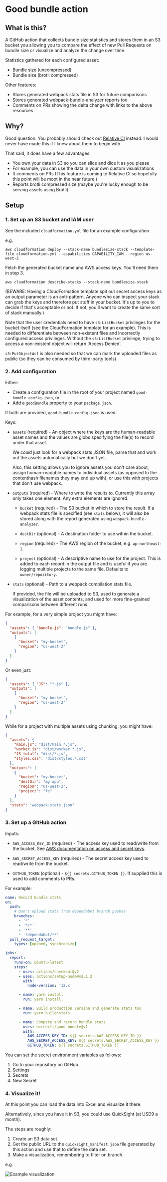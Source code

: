 # Good bundle action

## What is this?

A GitHub action that collects bundle size statistics and stores them in an S3
bucket you allowing you to compare the effect of new Pull Requests on bundle size
or visualize and analyze the change over time.

Statistics gathered for each configured asset:

- Bundle size (uncompressed)
- Bundle size (brotli compressed)

Other features:

- Stores generated webpack stats file in S3 for future comparisons
- Stores generated webpack-bundle-analyzer reports too
- Comments on PRs showing the delta change with links to the above resources

## Why?

Good question. You probably should check out
[Relative CI](https://relative-ci.com/) instead.
I would never have made this if I knew about them to begin with.

That said, it does have a few advantages:

- You own your data in S3 so you can slice and dice it as you please
- For example, you can use the data in your own custom visualizations
- It comments on PRs
  (This feature is coming to Relative CI so hopefully this point will be moot
  in the near future.)
- Reports brotli compressed size
  (maybe you're lucky enough to be serving assets using Brotli)

## Setup

### 1. Set up an S3 bucket and IAM user

See the included `cloudformation.yml` file for an example configuration.

e.g.

```console
aws cloudformation deploy --stack-name bundlesize-stack --template-file cloudformation.yml --capabilities CAPABILITY_IAM --region us-west-2
```

Fetch the generated bucket name and AWS access keys. You'll need them in step 3.

```console
aws cloudformation describe-stacks --stack-name bundlesize-stack
```

(BEWARE: Having a CloudFormation template spit out secret access keys as an
output parameter is an anti-pattern.
Anyone who can inspect your stack can grab the keys and therefore put stuff
in your bucket.
It's up to you to decide if that's acceptable or not.
If not, you'll want to create the same sort of stack manually.)

Note that the user credentials need to have `s3:ListBucket` privileges for
the bucket itself (see the CloudFormation template for an example). This is
needed to differentiate between non-existent files and incorrectly configured
access privileges. Without the `s3:ListBucket` privilege, trying to access a
non-existent object will return 'Access Denied'.

`s3:PutObjectAcl` is also needed so that we can mark the uploaded files as
public (so they can be consumed by third-party tools).

### 2. Add configuration

Either:

- Create a configuration file in the root of your project named
  `good-bundle.config.json`, or
- Add a `goodBundle` property to your `package.json`.

If both are provided, `good-bundle.config.json` is used.

Keys:

- `assets` (required) - An object where the keys are the human-readable asset
  names and the values are globs specifying the file(s) to record under that asset.

  We _could_ just look for a webpack stats JSON file, parse that and work out
  the assets automatically but we don't yet.

  Also, this setting allows you to ignore assets you don't care about, assign
  human-readable names to individual assets (as opposed to the contenthash
  filenames they may end up with), or use this with projects that don't use
  webpack.

- `outputs` (required) - Where to write the results to.
  Currently this array only takes one element. Any extra elements are
  ignored.

  - `bucket` (required) - The S3 bucket in which to store the result.
    If a webpack stats file is specified (see `stats` below), it will also be
    stored along with the report generated using `webpack-bundle-analyzer`.

  - `destDir` (optional) - A destination folder to use within the bucket.

  - `region` (required) - The AWS region of the bucket, e.g. `ap-northeast-1`.

  - `project` (optional) - A descriptive name to use for the project.
    This is added to each record in the output file and is useful if you are
    logging multiple projects to the same file.
    Defaults to `owner/repository`.

- `stats` (optional) - Path to a webpack compilation stats file.

  If provided, the file will be uploaded to S3, used to generate a
  visualization of the asset contents, and used for more fine-grained
  comparisons between different runs.

For example, for a very simple project you might have:

```json
{
  "assets": { "bundle.js": "bundle.js" },
  "outputs": [
    {
      "bucket": "my-bucket",
      "region": "us-west-2"
    }
  ]
}
```

Or even just:

```json
{
  "assets": { "JS": "*.js" },
  "outputs": [
    {
      "bucket": "my-bucket",
      "region": "us-west-2"
    }
  ]
}
```

While for a project with multiple assets using chunking, you might have:

```json
{
  "assets": {
    "main.js": "dist/main.*.js",
    "worker.js": "dist/worker.*.js",
    "JS total": "dist/*.js",
    "styles.css": "dist/styles.*.css"
  },
  "outputs": [
    {
      "bucket": "my-bucket",
      "destDir": "my-app",
      "region": "us-west-2",
      "project": "fe"
    }
  ],
  "stats": "webpack-stats.json"
}
```

### 3. Set up a GitHub action

Inputs:

- `AWS_ACCESS_KEY_ID` (required) - The access key used to read/write from the
  bucket. See [AWS documentation on access and secret
  keys](https://docs.aws.amazon.com/general/latest/gr/aws-sec-cred-types.html#access-keys-and-secret-access-keys).

- `AWS_SECRET_ACCESS_KEY` (required) - The secret access key used to read/write
  from the bucket.

- `GITHUB_TOKEN` (optional) - `${{ secrets.GITHUB_TOKEN }}`. If supplied this
  is used to add comments to PRs.

For example:

```yaml
name: Record bundle stats
on:
  push:
    # Don't upload stats from dependabot branch pushes
    branches:
      - '*'
      - '*/*'
      - '**'
      - '!dependabot/**'
  pull_request_target:
    types: [opened, synchronize]

jobs:
  report:
    runs-on: ubuntu-latest
    steps:
      - uses: actions/checkout@v2
      - uses: actions/setup-node@v2.1.2
        with:
          node-version: '12.x'

      - name: yarn install
        run: yarn install

      - name: Build production version and generate stats too
        run: yarn build:stats

      - name: Compare and record bundle stats
        uses: birchill/good-bundle@v1
        with:
          AWS_ACCESS_KEY_ID: ${{ secrets.AWS_ACCESS_KEY_ID }}
          AWS_SECRET_ACCESS_KEY: ${{ secrets.AWS_SECRET_ACCESS_KEY }}
          GITHUB_TOKEN: ${{ secrets.GITHUB_TOKEN }}
```

You can set the secret environment variables as follows:

1.  Go to your repository on GitHub.
1.  Settings
1.  Secrets
1.  New Secret

### 4. Visualize it!

At this point you can load the data into Excel and visualize it there.

Alternatively, since you have it in S3, you could use QuickSight (at USD9 a month).

The steps are roughly:

1. Create an S3 data set.
2. Get the public URL to the `quicksight_manifest.json` file generated by this action and use that to define the data set.
3. Make a visualization, remembering to filter on branch.

e.g.

![Example visualization](https://raw.githubusercontent.com/birchill/good-bundle/main/docs/QuickSight%20bundle%20size%20analysis.png)
